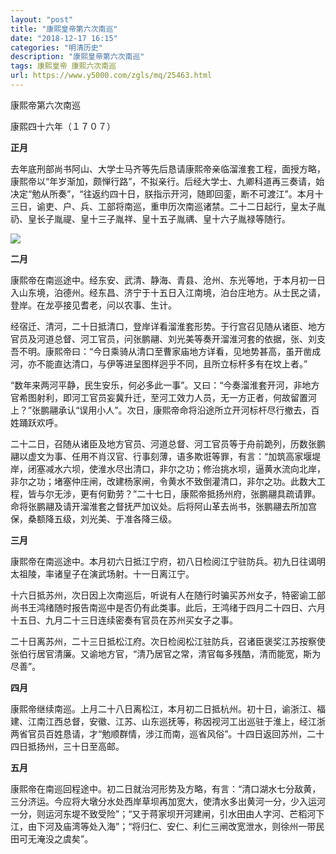 ```yaml
---
layout: "post"
title: "康熙皇帝第六次南巡"
date: "2018-12-17 16:15"
categories: "明清历史"
description: "康熙皇帝第六次南巡"
tags: 康熙皇帝 康熙六次南巡
url: https://www.y5000.com/zgls/mq/25463.html
---
```






康熙帝第六次南巡

康熙四十六年（１７０７）

 **正月**

去年底刑部尚书阿山、大学士马齐等先后恳请康熙帝亲临溜淮套工程，面授方略，康熙帝以“年岁渐加，颇惮行路”，不拟亲行。后经大学士、九卿科道再三奏请，始决定“勉从所奏”，“往返约四十日，朕指示开河，随即回銮，断不可渡江”。本月十三日，谕吏、户、兵、工部将南巡，重申历次南巡诸禁。二十二日起行，皇太子胤礽、皇长子胤禔、皇十三子胤祥、皇十五子胤禑、皇十六子胤禄等随行。

![](https://img.y5000.com/uploads/allimg/170912/8-1F91215012I48.jpg)

 **二月**

康熙帝在南巡途中。经东安、武清、静海、青县、沧州、东光等地，于本月初一日入山东境，泊德州。经东昌、济宁于十五日入江南境，泊台庄地方。从士民之请，登岸。在龙亭接见耆老，问以农事、生计。

经宿迁、清河，二十日抵清口，登岸详看溜淮套形势。于行宫召见随从诸臣、地方官员及河道总督、河工官员，问张鹏翮、刘光美等奏开溜淮河套的依据，张、刘支吾不明。康熙帝曰：“今日乘骑从清口至曹家庙地方详看，见地势甚高，虽开凿成河，亦不能直达清口，与伊等进呈图样迥乎不同，且所立标杆多有在坟上者。”

“数年来两河平静，民生安乐，何必多此一事”。又曰：“今奏溜淮套开河，非地方官希图射利，即河工官员妄冀升迁，至河工效力人员，无一方正者，何故留置河上？”张鹏翮承认“误用小人”。次日，康熙帝命将沿途所立开河标杆尽行撤去，百姓踊跃欢呼。

二十二日，召随从诸臣及地方官员、河道总督、河工官员等于舟前跪列，历数张鹏翮以虚文为事、任用不肖汉官、行事刻薄，语多欺诳等罪，有言：“加筑高家堰堤岸，闭塞减水六坝，使淮水尽出清口，非尔之功；修治挑水坝，逼黄水流向北岸，非尔之功；堵塞仲庄闸，改建杨家闸，令黄水不致倒灌清口，非尔之功。此数大工程，皆与尔无涉，更有何勤劳？”二十七日，康熙帝抵扬州府，张鹏翮具疏请罪。命将张鹏翮及请开溜淮套之督抚严加议处。后将阿山革去尚书，张鹏翮去所加宫保，桑额降五级，刘光美、于准各降三级。

 **三月**

康熙帝在南巡途中。本月初六日抵江宁府，初八日检阅江宁驻防兵。初九日往谒明太祖陵，率诸皇子在演武场射。十一日离江宁。

十六日抵苏州，次日因上次南巡后，听说有人在随行时骗买苏州女子，特密谕工部尚书王鸿绪随时报告南巡中是否仍有此类事。此后，王鸿绪于四月二十四日、六月十五日、九月二十三日连续密奏有官员在苏州买女子之事。

二十日离苏州，二十三日抵松江府。次日检阅松江驻防兵，召诸臣褒奖江苏按察使张伯行居官清廉。又谕地方官，“清乃居官之常，清官每多残酷，清而能宽，斯为尽善”。

**四月**

康熙帝继续南巡。上月二十八日离松江，本月初二日抵杭州。初十日，谕浙江、福建、江南江西总督，安徽、江苏、山东巡抚等，称因视河工出巡驻于淮上，经江浙两省官员百姓恳请，才“勉顺群情，涉江而南，巡省风俗”。十四日返回苏州，二十四日抵扬州，三十日至高邮。

**五月**

康熙帝在南巡回程途中。初二日就治河形势及方略，有言：“清口湖水七分敌黄，三分济运。今应将大墩分水处西岸草坝再加宽大，使清水多出黄河一分，少入运河一分，则运河东堤不致受险”；“又于蒋家坝开河建闸，引水田由人字河、芒稻河下江，由下河及庙湾等处入海”；“将归仁、安仁、利仁三闸改宽泄水，则徐州一带民田可无淹没之虞矣”。
